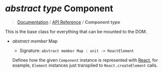 # *abstract type* Component

> [Documentation](?) / [API Reference](API.md) / **Component type**

This is the base class for everything that can be mounted to the DOM.

* *abstract member* Map

    * Signature: `abstract member Map : unit -> ReactElement`

    Defines how the given `Component` instance is represented with [React](?), for example, `Element` instances just transpiled to `React.createElement` calls.
